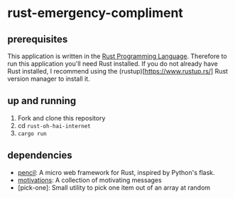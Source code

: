 # rust-emergency-compliment

## prerequisites

This application is written in the [Rust Programming Language](https://www.rust-lang.org/en-US/).
Therefore to run this application you'll need Rust installed. If you do not already have Rust 
installed, I recommend using the (rustup)[https://www.rustup.rs/] Rust version manager to install it.

## up and running

1. Fork and clone this repository
2. cd `rust-oh-hai-internet`
3. `cargo run`

## dependencies

- [pencil](https://crates.io/crates/pencil/): A micro web framework for Rust, inspired by
  Python's flask.
- [motivations](https://crates.io/crates/motivations): A collection of motivating messages
- [pick-one]: Small utility to pick one item out of an array at random
